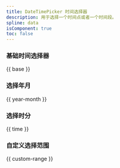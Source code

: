 ```yaml
---
title: DateTimePicker 时间选择器
description: 用于选择一个时间点或者一个时间段。
spline: data
isComponent: true
toc: false
---
```


### 基础时间选择器

{{ base }}

### 选择年月

{{ year-month }}

### 选择时分

{{ time }}

### 自定义选择范围

{{ custom-range }}
